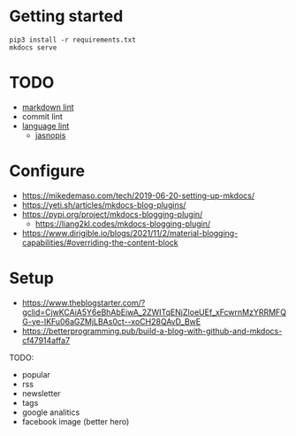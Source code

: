# Getting started

```
pip3 install -r requirements.txt
mkdocs serve
```

# TODO
- [markdown lint](https://github.com/markdownlint)
- commit lint
- [language lint](https://turbotlumaczenia.pl/blog/jakie-sa-programy-do-korekty-tekstu-poznaj-top-7-rozwiazan/#:~:text=Grammarly%20wspiera%20wy%C5%82%C4%85cznie%20pisowni%C4%99%20w,%2C%20w%C5%82oskich%2C%20hiszpa%C5%84skich%20czy%20niemieckich.)
    - [jasnopis](https://jasnopis.pl/)

# Configure
- <https://mikedemaso.com/tech/2019-06-20-setting-up-mkdocs/>
- <https://yeti.sh/articles/mkdocs-blog-plugins/>
- <https://pypi.org/project/mkdocs-blogging-plugin/>
     - <https://liang2kl.codes/mkdocs-blogging-plugin/>
- <https://www.dirigible.io/blogs/2021/11/2/material-blogging-capabilities/#overriding-the-content-block>

# Setup
- <https://www.theblogstarter.com/?gclid=CjwKCAiA5Y6eBhAbEiwA_2ZWITqENjZIoeUEf_xFcwrnMzYRRMFQG-ye-IKFu06aGZMjLBAs0ct--xoCH28QAvD_BwE>
- <https://betterprogramming.pub/build-a-blog-with-github-and-mkdocs-cf47914affa7>


TODO:
- popular
- rss
- newsletter
- tags
- google analitics
- facebook image (better hero)